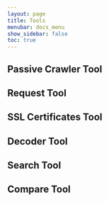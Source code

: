 ```yaml
---
layout: page
title: Tools
menubar: docs_menu
show_sidebar: false
toc: true
---
```


## **Passive Crawler Tool**

## **Request Tool**

## **SSL Certificates Tool**

## **Decoder Tool**

## **Search Tool**

## **Compare Tool**
